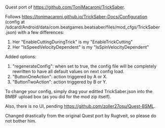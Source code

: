 Quest port of https://github.com/ToniMacaroni/TrickSaber.

Follows https://tonimacaroni.github.io/TrickSaber-Docs/Configuration (config at /sdcard/Android/data/com.beatgames.beatsaber/files/mod_cfgs/TrickSaber.json) with a few differences:
1. Her "EnableCuttingDuringTrick" is my "EnableTrickCutting"
2. Her "IsSpeedVelocityDependent" is my "IsSpinVelocityDependent"

Added options:
1. "regenerateConfig": when set to true, the config file will be completely rewritten to have all default values on next config load.
2. "ButtonOneAction": action triggered by A or X.
3. "ButtonTwoAction": action triggered by B or Y.

To change your config, simply drag your editted TrickSaber.json into the BMBF upload box (as you did for the mod zip itself).

Also, there is no UI, pending https://github.com/zoller27osu/Quest-BSML.

Changed drastically from the original Quest port by Rugtveit, so please do not bother him.
